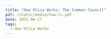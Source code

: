 ```yaml
---
title: "How Utica Works: The Common Council"
pdf: /static/media/huw-cc.pdf
date: 2021-06-17
tags:
  - How Utica Works
---
```

